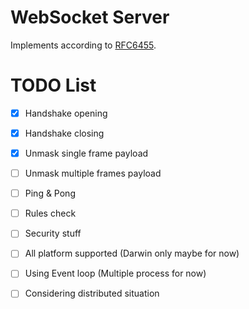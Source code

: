# WebSocket Server 
Implements according to [RFC6455](https://datatracker.ietf.org/doc/rfc6455/).

# TODO List
- [x] Handshake opening
- [x] Handshake closing
- [x] Unmask single frame payload
- [ ] Unmask multiple frames payload
- [ ] Ping & Pong 
- [ ] Rules check
- [ ] Security stuff
- [ ] All platform supported (Darwin only maybe for now)
- [ ] Using Event loop (Multiple process for now)
- [ ] Considering distributed situation

